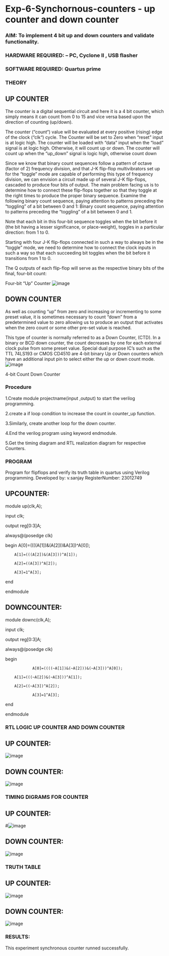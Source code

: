 # Exp-6-Synchornous-counters - up counter and down counter 
### AIM: To implement 4 bit up and down counters and validate  functionality.
### HARDWARE REQUIRED:  – PC, Cyclone II , USB flasher
### SOFTWARE REQUIRED:   Quartus prime
### THEORY 

## UP COUNTER 
The counter is a digital sequential circuit and here it is a 4 bit counter, which simply means it can count from 0 to 15 and vice versa based upon the direction of counting (up/down). 

The counter (“count“) value will be evaluated at every positive (rising) edge of the clock (“clk“) cycle.
The Counter will be set to Zero when “reset” input is at logic high.
The counter will be loaded with “data” input when the “load” signal is at logic high. Otherwise, it will count up or down.
The counter will count up when the “up_down” signal is logic high, otherwise count down

Since we know that binary count sequences follow a pattern of octave (factor of 2) frequency division, and that J-K flip-flop multivibrators set up for the “toggle” mode are capable of performing this type of frequency division, we can envision a circuit made up of several J-K flip-flops, cascaded to produce four bits of output.
The main problem facing us is to determine how to connect these flip-flops together so that they toggle at the right times to produce the proper binary sequence.
Examine the following binary count sequence, paying attention to patterns preceding the “toggling” of a bit between 0 and 1:
Binary count sequence, paying attention to patterns preceding the “toggling” of a bit between 0 and 1.

Note that each bit in this four-bit sequence toggles when the bit before it (the bit having a lesser significance, or place-weight), toggles in a particular direction: from 1 to 0.



 
 

Starting with four J-K flip-flops connected in such a way to always be in the “toggle” mode, we need to determine how to connect the clock inputs in such a way so that each succeeding bit toggles when the bit before it transitions from 1 to 0.

The Q outputs of each flip-flop will serve as the respective binary bits of the final, four-bit count:

 
 

Four-bit “Up” Counter
![image](https://user-images.githubusercontent.com/36288975/169644758-b2f4339d-9532-40c5-af40-8f4f8c942e2c.png)



## DOWN COUNTER 

As well as counting “up” from zero and increasing or incrementing to some preset value, it is sometimes necessary to count “down” from a predetermined value to zero allowing us to produce an output that activates when the zero count or some other pre-set value is reached.

This type of counter is normally referred to as a Down Counter, (CTD). In a binary or BCD down counter, the count decreases by one for each external clock pulse from some preset value. Special dual purpose IC’s such as the TTL 74LS193 or CMOS CD4510 are 4-bit binary Up or Down counters which have an additional input pin to select either the up or down count mode.
![image](https://user-images.githubusercontent.com/36288975/169644844-1a14e123-7228-4ed8-81a9-eb937dff4ac8.png)


4-bit Count Down Counter
### Procedure
1.Create module projectname(input ,output) to start the verilog programming.

2.create a if loop condition to increase the count in counter_up function.

3.Similarly, create another loop for the down counter.

4.End the verilog program using keyword endmodule.

5.Get the timing diagram and RTL realization diagram for respective Counters.



### PROGRAM 
Program for flipflops  and verify its truth table in quartus using Verilog programming.
Developed by: v.sanjay
RegisterNumber: 23012749

## UPCOUNTER:
module up(clk,A);

input clk;

output reg[0:3]A;

always@(posedge clk)

begin
		A[0]=((((A[1])&(A[2]))&A[3])^A[0]);
  
		A[1]=(((A[2])&(A[3]))^A[1]);
  
		A[2]=((A[3])^A[2]);
  
		A[3]=1^A[3];
end

endmodule


## DOWNCOUNTER:
module downc(clk,A);

input clk;

output reg[0:3]A;

always@(posedge clk)

begin

                A[0]=((((~A[1])&(~A[2]))&(~A[3]))^A[0]);
		
		A[1]=(((~A[2])&(~A[3]))^A[1]);
  
		A[2]=((~A[3])^A[2]);
  
                A[3]=1^A[3];
		
end

endmodule




### RTL LOGIC UP COUNTER AND DOWN COUNTER  
## UP COUNTER:
![image](https://github.com/sanjayy2431/Exp-7-Synchornous-counters-/assets/149365143/ee3cf159-7141-443d-87f3-d39f7f64fd9c)


## DOWN COUNTER:
![image](https://github.com/sanjayy2431/Exp-7-Synchornous-counters-/assets/149365143/f2184711-af1a-491d-83bf-441b85feb863)












### TIMING DIGRAMS FOR COUNTER  
## UP COUNTER:

#![image](https://github.com/sanjayy2431/Exp-7-Synchornous-counters-/assets/149365143/69820704-e8a2-4f9d-9753-173037609cc6)

## DOWN COUNTER:

![image](https://github.com/sanjayy2431/Exp-7-Synchornous-counters-/assets/149365143/cec40c1a-1670-4ef8-ace4-72b911224971)





### TRUTH TABLE 

## UP COUNTER:
![image](https://github.com/sanjayy2431/Exp-7-Synchornous-counters-/assets/149365143/9061b16e-f9e1-4fb3-988c-20a8c31b7400)

## DOWN COUNTER:
![image](https://github.com/sanjayy2431/Exp-7-Synchornous-counters-/assets/149365143/2d712296-1862-42f2-b0d0-d099a6c92c7b)





### RESULTS:
This experiment synchronous counter runned successfully.
